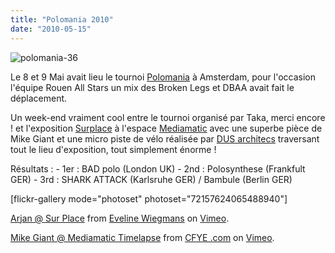 ```yaml
---
title: "Polomania 2010"
date: "2010-05-15"
---
```


![](http://www.guidoline.com/wp-content/uploads/2010/05/polomania-36.jpg "polomania-36")

Le 8 et 9 Mai avait lieu le tournoi [Polomania](http://polomania.wordpress.com/) à Amsterdam, pour l'occasion l'équipe Rouen All Stars un mix des Broken Legs et DBAA avait fait le déplacement.

Un week-end vraiment cool entre le tournoi organisé par Taka, merci encore ! et l'exposition [Surplace](http://www.mediamatic.net/page/135402) à l'espace [Mediamatic](http://www.mediamatic.net/) avec une superbe pièce de Mike Giant et une micro piste de vélo réalisée par [DUS architecs](http://www.dusarchitects.com/) traversant tout le lieu d'exposition, tout simplement énorme !

Résultats : - 1er : BAD polo (London UK) - 2nd : Polosynthese (Frankfult GER) - 3rd : SHARK ATTACK (Karlsruhe GER) / Bambule (Berlin GER)

\[flickr-gallery mode="photoset" photoset="72157624065488940"\]

[Arjan @ Sur Place](http://vimeo.com/11585398) from [Eveline Wiegmans](http://vimeo.com/user802862) on [Vimeo](http://vimeo.com).

[Mike Giant @ Mediamatic Timelapse](http://vimeo.com/11620681) from [CFYE .com](http://vimeo.com/cfye) on [Vimeo](http://vimeo.com).
